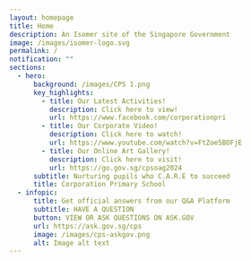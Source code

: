 ```yaml
---
layout: homepage
title: Home
description: An Isomer site of the Singapore Government
image: /images/isomer-logo.svg
permalink: /
notification: ""
sections:
  - hero:
      background: /images/CPS 1.png
      key_highlights:
        - title: Our Latest Activities!
          description: Click here to view!
          url: https://www.facebook.com/corporationpri
        - title: Our Corporate Video!
          description: Click here to watch!
          url: https://www.youtube.com/watch?v=FtZoe5BOFjE
        - title: Our Online Art Gallery!
          description: Click here to visit!
          url: https://go.gov.sg/cpsoag2024
      subtitle: Nurturing pupils who C.A.R.E to succeed
      title: Corporation Primary School
  - infopic:
      title: Get official answers from our Q&A Platform
      subtitle: HAVE A QUESTION
      button: VIEW OR ASK QUESTIONS ON ASK.GOV
      url: https://ask.gov.sg/cps
      image: /images/cps-askgov.png
      alt: Image alt text
---
```

